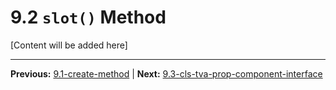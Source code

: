 # 9.2 `slot()` Method

[Content will be added here]

---

**Previous:** [9.1-create-method](./9.1-create-method.md) | **Next:** [9.3-cls-tva-prop-component-interface](./9.3-cls-tva-prop-component-interface.md)

